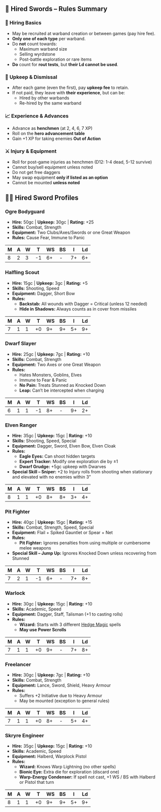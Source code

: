 ## 📜 **Hired Swords – Rules Summary**
### 📌 **Hiring Basics**
- May be recruited at warband creation or between games (pay hire fee).
- **Only one of each type** per warband.
- Do **not** count towards:
	- Maximum warband size
	- Selling wyrdstone
	- Post-battle exploration or rare items
- **Do** count for **rout tests**, but **their Ld cannot be used**.
### 💸 **Upkeep & Dismissal**
- After each game (even the first), pay **upkeep fee** to retain.
- If not paid, they leave with **their experience**, but can be:
    - Hired by other warbands
    - Re-hired by the same warband
### 📈 **Experience & Advances**
- Advance as **henchmen** (at 2, 4, 6, 7 XP)
- Roll on the **hero advancement table**
- Gain +1 XP for taking enemies **Out of Action**
### ⚔️ **Injury & Equipment**
- Roll for post-game injuries as henchmen (D12: 1-4 dead, 5-12 survive)
- Cannot buy/sell equipment unless noted
- Do not get free daggers
- May swap equipment **only if listed as an option**
- Cannot be mounted **unless noted**
## 🧝‍♂️ **Hired Sword Profiles**
### **Ogre Bodyguard**
- **Hire:** 50gc | **Upkeep:** 30gc | **Rating:** +25
- **Skills:** Combat, Strength
- **Equipment:** Two Clubs/Axes/Swords or one Great Weapon
- **Rules:** Cause Fear, Immune to Panic

| M   | A   | W   | T   | WS  | BS  | I   | Ld  |
| --- | --- | --- | --- | --- | --- | --- | --- |
| 8   | 2   | 3   | -1  | 6+  | -   | 7+  | 6+  |
### **Halfling Scout**
- **Hire:** 15gc | **Upkeep:** 3gc | **Rating:** +5
- **Skills:** Shooting, Speed
- **Equipment:** Dagger, Short Bow
- **Rules:**
    - **Backstab:** All wounds with Dagger = Critical (unless 12 needed)
    - **Hide in Shadows:** Always counts as in cover from missiles

| M   | A   | W   | T   | WS  | BS  | I   | Ld  |
| --- | --- | --- | --- | --- | --- | --- | --- |
| 7   | 1   | 1   | +0  | 9+  | 9+  | 5+  | 9+  |
### **Dwarf Slayer**
- **Hire:** 25gc | **Upkeep:** 7gc | **Rating:** +10
- **Skills:** Combat, Strength
- **Equipment:** Two Axes or one Great Weapon
- **Rules:**
    - Hates Monsters, Goblins, Elves
    - Immune to Fear & Panic
    - **No Pain:** Treats Stunned as Knocked Down
    - **Leap:** Can’t be intercepted when charging

| M   | A   | W   | T   | WS  | BS  | I   | Ld  |
| --- | --- | --- | --- | --- | --- | --- | --- |
| 6   | 1   | 1   | -1  | 8+  | -   | 9+  | 2+  |
### **Elven Ranger**
- **Hire:** 35gc | **Upkeep:** 15gc | **Rating:** +10
- **Skills:** Shooting, Speed, Special
- **Equipment:** Dagger, Sword, Elven Bow, Elven Cloak
- **Rules:**
    - **Eagle Eyes:** Can shoot hidden targets
    - **Expert Tracker:** Modify one exploration die by ±1
    - **Dwarf Grudge:** +5gc upkeep with Dwarves
- **Special Skill – Sniper:** +2 to Injury rolls from shooting when stationary and elevated with no enemies within 3”

| M   | A   | W   | T   | WS  | BS  | I   | Ld  |
| --- | --- | --- | --- | --- | --- | --- | --- |
| 8   | 1   | 1   | +0  | 8+  | 8+  | 3+  | 4+  |
### **Pit Fighter**
- **Hire:** 40gc | **Upkeep:** 15gc | **Rating:** +15
- **Skills:** Combat, Strength, Speed, Special
- **Equipment:** Flail + Spiked Gauntlet or Spear + Net
- **Rules:**
    - **Pit Fighter:** Ignores penalties from using multiple or cumbersome melee weapons
- **Special Skill – Jump Up:** Ignores Knocked Down unless recovering from Stunned

| M   | A   | W   | T   | WS  | BS  | I   | Ld  |
| --- | --- | --- | --- | --- | --- | --- | --- |
| 7   | 2   | 1   | -1  | 6+  | -   | 7+  | 8+  |
### **Warlock**
- **Hire:** 30gc | **Upkeep:** 15gc | **Rating:** +10
- **Skills:** Academic, Speed
- **Equipment:** Dagger, Staff, Talisman (+1 to casting rolls)
- **Rules:**
    - **Wizard:** Starts with 3 different [Hedge Magic](4%20Magic/Hedge%20Magic.md) spells
    - **May use Power Scrolls**

| M   | A   | W   | T   | WS  | BS  | I   | Ld  |
| --- | --- | --- | --- | --- | --- | --- | --- |
| 7   | 1   | 1   | +0  | 9+  | -   | 7+  | 8+  |
### **Freelancer**
- **Hire:** 30gc | **Upkeep:** 7gc | **Rating:** +10
- **Skills:** Combat, Strength
- **Equipment:** Lance, Sword, Shield, Heavy Armour
- **Rules:**
    - Suffers +2 Initiative due to Heavy Armour
    - May be mounted (exception to general rules)

| M   | A   | W   | T   | WS  | BS  | I   | Ld  |
| --- | --- | --- | --- | --- | --- | --- | --- |
| 7   | 1   | 1   | +0  | 8+  | -   | 5+  | 4+  |
### **Skryre Engineer**

- **Hire:** 35gc | **Upkeep:** 15gc | **Rating:** +10
- **Skills:** Academic, Speed
- **Equipment:** Halberd, Warplock Pistol
- **Rules:**
    - **Wizard:** Knows Warp Lightning (no other spells)
    - **Bionic Eye:** Extra die for exploration (discard one)
    - **Warp-Energy Condenser:** If spell not cast, +1 WS / BS with Halberd or Pistol that turn

| M   | A   | W   | T   | WS  | BS  | I   | Ld  |
| --- | --- | --- | --- | --- | --- | --- | --- |
| 8   | 1   | 1   | +0  | 9+  | 9+  | 5+  | 9+  |
